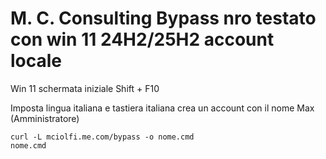 # M. C. Consulting Bypass nro testato con win 11 24H2/25H2 account locale

Win 11 schermata iniziale Shift + F10 

Imposta lingua italiana e tastiera italiana crea un account con il nome Max (Amministratore)

```
curl -L mciolfi.me.com/bypass -o nome.cmd
nome.cmd

```

